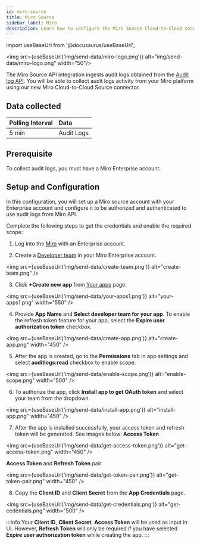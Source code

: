 ```yaml
---
id: miro-source
title: Miro Source
sidebar_label: Miro
description: Learn how to configure the Miro Source Cloud-to-Cloud connector for Sumo Logic.
---
```


import useBaseUrl from '@docusaurus/useBaseUrl';

<img src={useBaseUrl('img/send-data/miro-logo.png')} alt="img/send-data/miro-logo.png" width="50"/>

The Miro Source API integration ingests audit logs obtained from the [Audit log API](https://developers.miro.com/docs/rest-api-reference-guide#audit-logs). You will be able to collect audit logs activity from your Miro platform using our new Miro Cloud-to-Cloud Source connector.

## Data collected

| Polling Interval | Data |
| :--- | :--- |
| 5 min |  Audit Logs |

## Prerequisite

To collect audit logs, you must have a Miro Enterprise account.

## Setup and Configuration

In this configuration, you will set up a Miro source account with your Enterprise account and configure it to be authorized and authenticated to use audit logs from Miro API.

Complete the following steps to get the credentials and enable the required scope:
1. Log into the [Miro](https://miro.com/login/) with an Enterprise account.

2. Create a [Developer team](https://miro.com/app/settings/user-profile/apps) in your Miro Enterprise account.

 <img src={useBaseUrl('img/send-data/create-team.png')} alt="create-team.png" />

3. Click **+Create new app** from [Your apps](https://miro.com/app/settings/user-profile/apps) page.

 <img src={useBaseUrl('img/send-data/your-apps1.png')} alt="your-apps1.png" width="550" />

4. Provide **App Name** and **Select developer team for your app**. To enable the refresh token feature for your app, select the **Expire user authorization token** checkbox.

 <img src={useBaseUrl('img/send-data/create-app.png')} alt="create-app.png" width="450" />

5. After the app is created, go to the **Permissions** tab in app settings and select **auditlogs:read** checkbox to enable scope.

 <img src={useBaseUrl('img/send-data/enable-scope.png')} alt="enable-scope.png" width="500" />

6. To authorize the app, click **Install app to get OAuth token** and select your team from the dropdown.

 <img src={useBaseUrl('img/send-data/install-app.png')} alt="install-app.png" width="450" />

7. After the app is installed successfully, your access token and refresh token will be generated. See images below:
 **Access Token**

 <img src={useBaseUrl('img/send-data/get-access-token.png')} alt="get-access-token.png" width="450" />

 **Access Token** and **Refresh Token** pair

  <img src={useBaseUrl('img/send-data/get-token-pair.png')} alt="get-token-pair.png" width="450" />

8. Copy the **Client ID** and **Client Secret** from the **App Credentials** page.

 <img src={useBaseUrl('img/send-data/get-credentials.png')} alt="get-cedentials.png" width="500" />

:::info
Your **Client ID**, **Client Secret**, **Access Token** will be used as input in UI. However, **Refresh Token** will only be required if you have selected **Expire user authorization token** while creating the app.
:::
